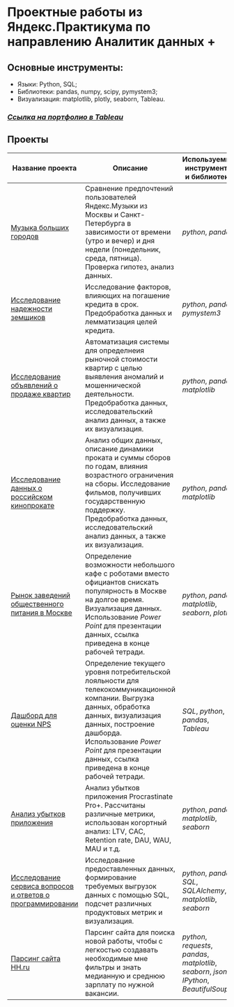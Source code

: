 # Проектные работы из Яндекс.Практикума по направлению Аналитик данных +
## Основные инструменты:
- Языки: Python, SQL;
- Библиотеки: pandas, numpy,  scipy, pymystem3;
- Визуализация: matplotlib, plotly, seaborn, Tableau.
### *[Ссылка на портфолио в Tableau](https://public.tableau.com/app/profile/.65851822/viz/nps_16507141900550/Dashboardnps)*
## Проекты
| Название проекта              | Описание                                         | Используемые инструменты и библиотеки  |
|-------------------------------|--------------------------------------------------|--------------------------|
|[Музыка больших городов](https://github.com/kseleznyova/yandex_practicum_analyst/blob/main/1.%20big_cities_music/%D0%9C%D1%83%D0%B7%D1%8B%D0%BA%D0%B0%20%D0%B1%D0%BE%D0%BB%D1%8C%D1%88%D0%B8%D1%85%20%D0%B3%D0%BE%D1%80%D0%BE%D0%B4%D0%BE%D0%B2.ipynb)         | Сравнение предпочтений пользователей Яндекс.Музыки из Москвы и Санкт-Петербурга в зависимости от времени (утро и вечер) и дня недели (понедельник, среда, пятница). Проверка гипотез, анализ данных.| *python*, *pandas*|
|[Исследование надежности земщиков](https://github.com/kseleznyova/yandex_practicum_analyst/blob/main/2.%20%20reliability_of_borrowers/%D0%98%D1%81%D1%81%D0%BB%D0%B5%D0%B4%D0%BE%D0%B2%D0%B0%D0%BD%D0%B8%D0%B5%20%D0%BD%D0%B0%D0%B4%D1%91%D0%B6%D0%BD%D0%BE%D1%81%D1%82%D0%B8%20%D0%B7%D0%B0%D1%91%D0%BC%D1%89%D0%B8%D0%BA%D0%BE%D0%B2.ipynb)|Исследование факторов, влияющих на погашение кредита в срок. Предобработка данных и лемматизация целей кредита.|*python*, *pandas*, *pymystem3*|
|[Исследование объявлений о продаже квартир](https://github.com/kseleznyova/yandex_practicum_analyst/blob/main/3.%20sale_of_apartments/%D0%98%D1%81%D1%81%D0%BB%D0%B5%D0%B4%D0%BE%D0%B2%D0%B0%D0%BD%D0%B8%D0%B5%20%D0%BE%D0%B1%D1%8A%D1%8F%D0%B2%D0%BB%D0%B5%D0%BD%D0%B8%D0%B9%20%D0%BE%20%D0%BF%D1%80%D0%BE%D0%B4%D0%B0%D0%B6%D0%B5%20%D0%BA%D0%B2%D0%B0%D1%80%D1%82%D0%B8%D1%80.ipynb)|Автоматизация системы для определнеия рыночной стоимости квартир с целью выявления аномалий и мошеннической деятельности. Предобработка данных, исследовательский анализ данных, а также их визуализация.|*python*, *pandas*, *matplotlib*|
|[Исследование данных о российском кинопрокате](https://github.com/kseleznyova/yandex_practicum_analyst/blob/main/4.%20film_distribution/%D0%98%D1%81%D1%81%D0%BB%D0%B5%D0%B4%D0%BE%D0%B2%D0%B0%D0%BD%D0%B8%D0%B5%20%D0%B4%D0%B0%D0%BD%D0%BD%D1%8B%D1%85%20%D0%BE%20%D1%80%D0%BE%D1%81%D1%81%D0%B8%D0%B9%D1%81%D0%BA%D0%BE%D0%BC%20%D0%BA%D0%B8%D0%BD%D0%BE%D0%BF%D1%80%D0%BE%D0%BA%D0%B0%D1%82%D0%B5.ipynb)|Анализ общих данных, описание динамики проката и суммы сборов по годам, влияния возрастного ограничения на сборы. Исследование фильмов, получивших государственную поддержку. Предобработка данных, исследовательский анализ данных, а также их визуализация.|*python*, *pandas*, *matplotlib*|
|[Рынок заведений общественного питания в Москве](https://github.com/kseleznyova/yandex_practicum_analyst/blob/main/5.%20catering_market/%D0%A0%D1%8B%D0%BD%D0%BE%D0%BA%20%D0%B7%D0%B0%D0%B2%D0%B5%D0%B4%D0%B5%D0%BD%D0%B8%D0%B9%20%D0%BE%D0%B1%D1%89%D0%B5%D1%81%D1%82%D0%B2%D0%B5%D0%BD%D0%BD%D0%BE%D0%B3%D0%BE%20%D0%BF%D0%B8%D1%82%D0%B0%D0%BD%D0%B8%D1%8F%20%D0%9C%D0%BE%D1%81%D0%BA%D0%B2%D1%8B.ipynb)|Определение возможности небольшого кафе с роботами вместо официантов снискать популярность в Москве на долгое время. Визуализация данных. Использование *Power Point* для презентации данных, ссылка приведена в конце рабочей тетради.|*python*, *pandas*, *matplotlib*, *seaborn*, *plotly*|
|[Дашборд для оценки NPS](https://github.com/kseleznyova/yandex_practicum_analyst/blob/main/6.%20NPS/%D0%94%D0%B0%D1%88%D0%B1%D0%BE%D1%80%D0%B4%20NPS.ipynb)|Определение текущего уровня потребительской лояльности для телекокоммуникационной компании. Выгрузка данных, обработка данных, визуализация данных, построение дашборда. Использование *Power Point* для презентации данных, ссылка приведена в конце рабочей тетради.|*SQL*, *python*, *pandas*, *Tableau*|
|[Анализ убытков приложения](https://github.com/kseleznyova/yandex_practicum_analyst/blob/main/7.%20entertainment_app/%D0%90%D0%BD%D0%B0%D0%BB%D0%B8%D0%B7%20%D1%83%D0%B1%D1%8B%D1%82%D0%BA%D0%BE%D0%B2%20%D0%BF%D1%80%D0%B8%D0%BB%D0%BE%D0%B6%D0%B5%D0%BD%D0%B8%D1%8F.ipynb)|Анализ убытков приложения Procrastinate Pro+. Рассчитаны различные метрики, использован когортный анализ: LTV, CAC, Retention rate, DAU, WAU, MAU и т.д. |*python*, *pandas*, *matplotlib*, *seaborn*|
|[Исследование сервиса вопросов и ответов о программировании](https://github.com/kseleznyova/yandex_practicum_analyst/blob/main/8.%20forum_for_programmers/%D0%A1%D0%B5%D1%80%D0%B2%D0%B8%D1%81%20%D0%B2%D0%BE%D0%BF%D1%80%D0%BE%D1%81%D0%BE%D0%B2%20%D0%B8%20%D0%BE%D1%82%D0%B2%D0%B5%D1%82%D0%BE%D0%B2.ipynb)|Исследование предоставленных данных, формирование требуемых выгрузок данных с помощью SQL, подсчет различных продуктовых метрик и визуализация.|*python*, *pandas*, *SQL*, *SQLAlchemy*, *matplotlib*, *seaborn*|
|[Парсинг сайта HH.ru](https://github.com/kseleznyova/yandex_practicum_analyst/blob/main/parsing_hh/Parsing%20HH_ok.ipynb)|Парсинг сайта для поиска новой работы, чтобы с легкостью создавать необходимые мне фильтры и знать медианную и среднюю зарплату по нужной вакансии.|*python*, *requests*, *pandas*, *matplotlib*, *seaborn*, *json*, *IPython*, *BeautifulSoup*|

